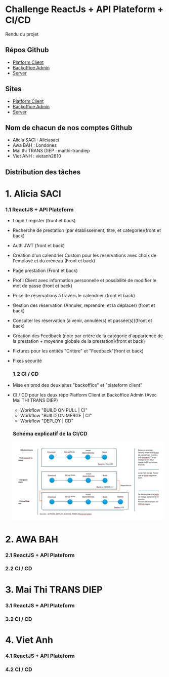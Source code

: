 # Challenge ReactJs + API Plateform + CI/CD 

Rendu du projet

## Répos Github
- [Platform Client](https://aliciasaci.github.io/platform-react-cicd-challenge/)
- [Backoffice Admin](https://aliciasaci.github.io/backoffice-challenge-5S1/)
- [Server](https://gentle-chamber-06249-b77e1a20e14f.herokuapp.com/api)

## Sites 
- [Platform Client](https://github.com/Aliciasaci/platform-react-cicd-challenge)
- [Backoffice Admin](https://github.com/Aliciasaci/backoffice-challenge-5S1)
- [Server](https://github.com/Londones/server)

## Nom de chacun de nos comptes Github
- Alicia SACI : Aliciasaci 
- Awa BAH : Londones
- Mai thi TRANS DIEP :  maithi-trandiep 
- Viet ANH :  vietanh2810 


## Distribution des tâches
 # 1. Alicia SACI
    
   ### 1.1 ReactJS + API Plateform
 - Login / register (front et back)
 - Recherche de prestation (par établissement, titre, et categorie)(front et back)
 - Auth JWT (front et back)
 - Création d'un calendrier Custom pour les reservations avec choix de l'employé et du créneau (Front et back)
 - Page prestation (Front et back)
 - Profil Client avec information personnelle et possibilité de modifier le mot de passe (front et back)
 - Prise de réservations à travers le calendrier (front et back)
 - Gestion des réservation (Annuler, reprendre, et la déplacer) (front et back)
 - Consulter les réservation (à venir, annulée(s) et passée(s))(front et back)
 - Création des Feedback (note par crière de la catégorie d'appartence de la prestation + moyenne globale de la prestation)(front et back)
 - Fixtures pour les entités "Critère" et "Feedback"(front et back)
 - Fixes sécurité

    ### 1.2 CI / CD 
  - Mise en prod des deux sites "backoffice" et "plateform client"
  - CI / CD pour les deux répo Platform Client et Backoffice Admin (Avec Mai THI TRANS DIEP)
   
    - Workflow "BUILD ON PULL | CI"
    - Workflow "BUILD ON MERGE | CI" 
    - Workflow "DEPLOY | CD"

    ### Schéma explicatif de la CI/CD
    ![alt text](image.png)

  
  # 2. AWA BAH
    
   ### 2.1 ReactJS + API Plateform

   ### 2.2 CI / CD 
  
  # 3. Mai Thi TRANS DIEP
    
   ### 3.1 ReactJS + API Plateform

   ### 3.2 CI / CD 

  # 4. Viet Anh
    
   ### 4.1 ReactJS + API Plateform

   ### 4.2 CI / CD 
